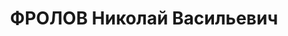 ---
title: ФРОЛОВ Николай Васильевич
description: 'Род. в 1901, Пермская губ. Завхоз Ермаковского ЛЗУ «Голубая» Енисейского
  пароходства.

  Арестован 17.05.1937. Обв.: участие в к.-р. организации, террористическая деятельность.
  Приговор: выездная сессия ВК ВС СССР, 22.07.1938 – ВМН. Расстрелян 22.07.1938, в
  г. Красноярске.

  Реабилитирован ВК ВС СССР 10.11.1960'
---